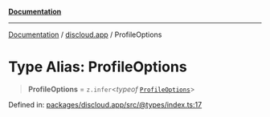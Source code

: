 [**Documentation**](../../README.md)

***

[Documentation](../../packages.md) / [discloud.app](../README.md) / ProfileOptions

# Type Alias: ProfileOptions

> **ProfileOptions** = `z.infer`\<*typeof* [`ProfileOptions`](../variables/ProfileOptions.md)\>

Defined in: [packages/discloud.app/src/@types/index.ts:17](https://github.com/discloud/discloud.app/blob/e06d08869d94db25520cbe5fdcc3cdbc242fb0cb/packages/discloud.app/src/@types/index.ts#L17)
